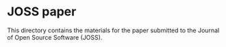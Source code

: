 # JOSS paper

This directory contains the materials for the paper submitted to the Journal of Open Source Software (JOSS).
